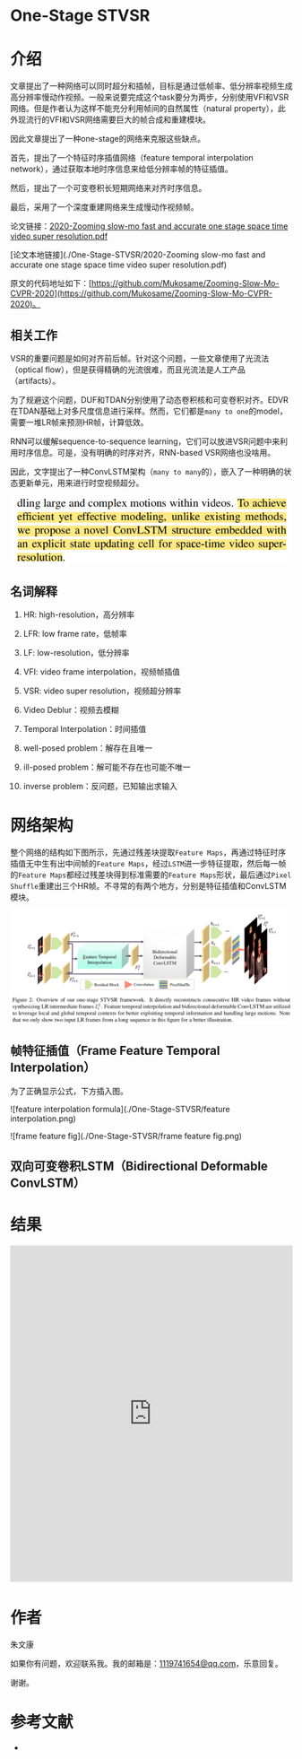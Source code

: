 # One-Stage STVSR

# 介绍

文章提出了一种网络可以同时超分和插帧，目标是通过低帧率、低分辨率视频生成高分辨率慢动作视频。一般来说要完成这个task要分为两步，分别使用VFI和VSR网络。但是作者认为这样不能充分利用帧间的自然属性（natural property），此外现流行的VFI和VSR网络需要巨大的帧合成和重建模块。

因此文章提出了一种one-stage的网络来克服这些缺点。

首先，提出了一个特征时序插值网络（feature temporal interpolation network），通过获取本地时序信息来给低分辨率帧的特征插值。

然后，提出了一个可变卷积长短期网络来对齐时序信息。

最后，采用了一个深度重建网络来生成慢动作视频帧。

论文链接：[2020-Zooming slow-mo fast and accurate one stage space time video super resolution.pdf](https://arxiv.org/pdf/2002.11616.pdf)

[论文本地链接](./One-Stage-STVSR/2020-Zooming slow-mo fast and accurate one stage space time video super resolution.pdf)

原文的代码地址如下：[https://github.com/Mukosame/Zooming-Slow-Mo-CVPR-2020](https://github.com/Mukosame/Zooming-Slow-Mo-CVPR-2020)。

## 相关工作

VSR的重要问题是如何对齐前后帧。针对这个问题，一些文章使用了光流法（optical flow），但是获得精确的光流很难，而且光流法是人工产品（artifacts）。

为了规避这个问题，DUF和TDAN分别使用了动态卷积核和可变卷积对齐。EDVR在TDAN基础上对多尺度信息进行采样。然而，它们都是`many to one`的model，需要一堆LR帧来预测HR帧，计算低效。

RNN可以缓解sequence-to-sequence learning，它们可以放进VSR问题中来利用时序信息。可是，没有明确的时序对齐，RNN-based VSR网络也没啥用。

因此，文字提出了一种ConvLSTM架构（`many to many`的），嵌入了一种明确的状态更新单元，用来进行时空视频超分。

![statement-conv-lstm](./One-Stage-STVSR/statement-conv-lstm.png)

## 名词解释

1. HR: high-resolution，高分辨率

2. LFR: low frame rate，低帧率

3. LF: low-resolution，低分辨率

4. VFI: video frame interpolation，视频帧插值

5. VSR: video super resolution，视频超分辨率

6. Video Deblur：视频去模糊

7. Temporal Interpolation：时间插值

8. well-posed problem：解存在且唯一

9. ill-posed problem：解可能不存在也可能不唯一

10. inverse problem：反问题，已知输出求输入



# 网络架构

整个网络的结构如下图所示，先通过残差块提取`Feature Maps`，再通过特征时序插值无中生有出中间帧的`Feature Maps`，经过`LSTM`进一步特征提取，然后每一帧的`Feature Maps`都经过残差块得到标准需要的`Feature Maps`形状，最后通过`Pixel Shuffle`重建出三个HR帧。不寻常的有两个地方，分别是特征插值和ConvLSTM模块。

![net-arch](./One-Stage-STVSR/net-arch.png)

## 帧特征插值（Frame Feature Temporal Interpolation）

为了正确显示公式，下方插入图。

![feature interpolation formula](./One-Stage-STVSR/feature interpolation.png)

![frame feature fig](./One-Stage-STVSR/frame feature fig.png)

## 双向可变卷积LSTM（Bidirectional Deformable ConvLSTM）



# 结果

<iframe frameborder="0" src="https://v.qq.com/txp/iframe/player.html?vid=e3250valjad" height="600" width="100%" allowFullScreen="true"></iframe>





# 作者

朱文康

如果你有问题，欢迎联系我。我的邮箱是：[1119741654@qq.com](1119741654@qq.com)，乐意回复。

谢谢。



# 参考文献

- 
